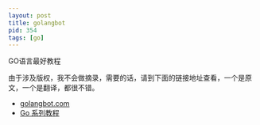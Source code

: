 ```yaml
---
layout: post
title: golangbot
pid: 354
tags: [go]
---
```


GO语言最好教程

由于涉及版权，我不会做摘录，需要的话，请到下面的链接地址查看，一个是原文，一个是翻译，都很不错。

+ [golangbot.com](https://golangbot.com/learn-golang-series/)
+ [Go 系列教程](https://studygolang.com/subject/2)